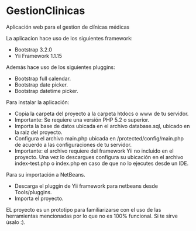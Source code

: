 GestionClinicas
===============

Aplicación web para el gestion de clínicas médicas

La aplicacion hace uso de los siguientes framework:
- Bootstrap 3.2.0
- Yii Framework 1.1.15

Además hace uso de los siguientes pluggins:
- Bootstrap full calendar.
- Bootstrap date picker.
- Bootstrap datetime picker.

Para instalar la aplicación:

- Copia la carpeta del proyecto a la carpeta htdocs o www de tu servidor.
- Importante: Se requiere una versión PHP 5.2 o superior.
- Importa la base de datos ubicada en el archivo database.sql, ubicado en la raíz del proyecto.
- Configura el archivo main.php ubicada en /protected/config/main.php de acuerdo a las configuraciones de tu servidor.
- Importante: el archivo requiere del framework Yii no incluido en el proyecto. Una vez lo descargues configura su ubicación en el archivo index-test.php o index.php en caso de que no lo ejecutes desde un IDE.

Para su importación a NetBeans.

- Descarga el pluggin de Yii framework para netbeans desde Tools/pluggins.
- Importa el proyecto.

EL proyecto es un prototipo para familiarizarse con el uso de las herramientas mencionadas por lo que no es 100% funcional. Si te sirve úsalo :).
